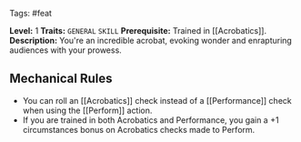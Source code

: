 Tags: #feat 

**Level:** 1
**Traits:** `GENERAL` `SKILL`
**Prerequisite:** Trained in [[Acrobatics]].
**Description:** You're an incredible acrobat, evoking wonder and enrapturing audiences with your prowess. 
## Mechanical Rules

- You can roll an [[Acrobatics]] check instead of a [[Performance]] check when using the [[Perform]] action.
- If you are trained in both Acrobatics and Performance, you gain a +1 circumstances bonus on Acrobatics checks made to Perform.